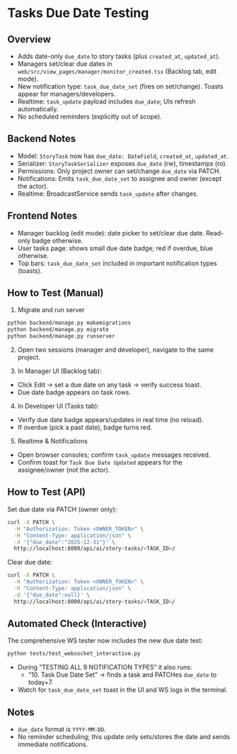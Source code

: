 # Tasks Due Date Testing

## Overview

- Adds date-only `due_date` to story tasks (plus `created_at`, `updated_at`).
- Managers set/clear due dates in `web/src/view_pages/manager/monitor_created.tsx` (Backlog tab, edit mode).
- New notification type: `task_due_date_set` (fires on set/change). Toasts appear for managers/developers.
- Realtime: `task_update` payload includes `due_date`; UIs refresh automatically.
- No scheduled reminders (explicitly out of scope).

## Backend Notes

- Model: `StoryTask` now has `due_date: DateField`, `created_at`, `updated_at`.
- Serializer: `StoryTaskSerializer` exposes `due_date` (rw), timestamps (ro).
- Permissions: Only project owner can set/change `due_date` via PATCH.
- Notifications: Emits `task_due_date_set` to assignee and owner (except the actor).
- Realtime: BroadcastService sends `task_update` after changes.

## Frontend Notes

- Manager backlog (edit mode): date picker to set/clear due date. Read-only badge otherwise.
- User tasks page: shows small due date badge; red if overdue, blue otherwise.
- Top bars: `task_due_date_set` included in important notification types (toasts).

## How to Test (Manual)

1) Migrate and run server
```bash
python backend/manage.py makemigrations
python backend/manage.py migrate
python backend/manage.py runserver
```

2) Open two sessions (manager and developer), navigate to the same project.

3) In Manager UI (Backlog tab):
- Click Edit → set a due date on any task → verify success toast.
- Due date badge appears on task rows.

4) In Developer UI (Tasks tab):
- Verify due date badge appears/updates in real time (no reload).
- If overdue (pick a past date), badge turns red.

5) Realtime & Notifications
- Open browser consoles; confirm `task_update` messages received.
- Confirm toast for `Task Due Date Updated` appears for the assignee/owner (not the actor).

## How to Test (API)

Set due date via PATCH (owner only):
```bash
curl -X PATCH \
  -H "Authorization: Token <OWNER_TOKEN>" \
  -H "Content-Type: application/json" \
  -d '{"due_date":"2025-12-31"}' \
  http://localhost:8000/api/ai/story-tasks/<TASK_ID>/
```

Clear due date:
```bash
curl -X PATCH \
  -H "Authorization: Token <OWNER_TOKEN>" \
  -H "Content-Type: application/json" \
  -d '{"due_date":null}' \
  http://localhost:8000/api/ai/story-tasks/<TASK_ID>/
```

## Automated Check (Interactive)

The comprehensive WS tester now includes the new due date test:
```bash
python tests/test_websocket_interactive.py
```
- During “TESTING ALL 9 NOTIFICATION TYPES” it also runs:
  - “10. Task Due Date Set” → finds a task and PATCHes `due_date` to today+7.
- Watch for `task_due_date_set` toast in the UI and WS logs in the terminal.

## Notes

- `due_date` format is `YYYY-MM-DD`.
- No reminder scheduling; this update only sets/stores the date and sends immediate notifications.

